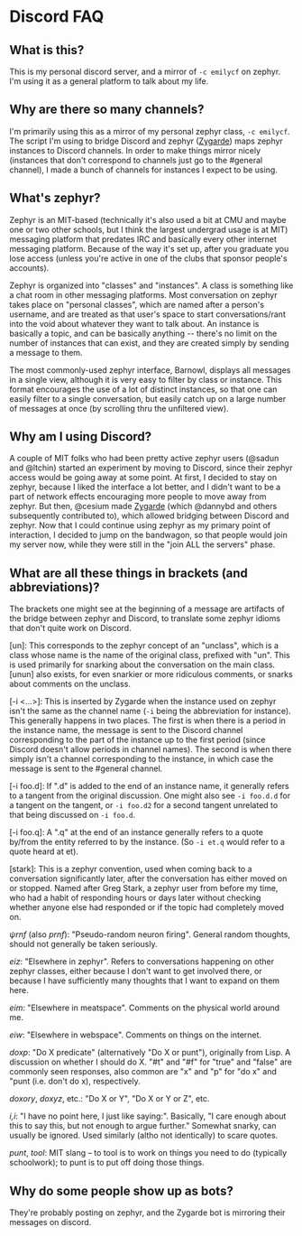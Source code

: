 # Discord FAQ

## What is this?
This is my personal discord server, and a mirror of `-c emilycf` on zephyr. I'm
using it as a general platform to talk about my life.

## Why are there so many channels?
I'm primarily using this as a mirror of my personal zephyr class, `-c emilycf`.
The script I'm using to bridge Discord and zephyr ([Zygarde][0]) maps zephyr
instances to Discord channels. In order to make things mirror nicely (instances
that don't correspond to channels just go to the #general channel), I made a
bunch of channels for instances I expect to be using.

## What's zephyr?
Zephyr is an MIT-based (technically it's also used a bit at CMU and maybe one
or two other schools, but I think the largest undergrad usage is at MIT)
messaging platform that predates IRC and basically every other internet
messaging platform. Because of the way it's set up, after you graduate you lose
access (unless you're active in one of the clubs that sponsor people's
accounts).

Zephyr is organized into "classes" and "instances". A class is something like a
chat room in other messaging platforms. Most conversation on zephyr takes place
on "personal classes", which are named after a person's username, and are
treated as that user's space to start conversations/rant into the void about
whatever they want to talk about. An instance is basically a topic, and can be
basically anything -- there's no limit on the number of instances that can
exist, and they are created simply by sending a message to them.

The most commonly-used zephyr interface, Barnowl, displays all messages in a
single view, although it is very easy to filter by class or instance. This
format encourages the use of a lot of distinct instances, so that one can
easily filter to a single conversation, but easily catch up on a large number
of messages at once (by scrolling thru the unfiltered view).

## Why am I using Discord?
A couple of MIT folks who had been pretty active zephyr users (@sadun and
@ltchin) started an experiment by moving to Discord, since their zephyr access
would be going away at some point. At first, I decided to stay on zephyr,
because I liked the interface a lot better, and I didn't want to be a part of
network effects encouraging more people to move away from zephyr. But then,
@cesium made [Zygarde][0] (which @dannybd and others subsequently contributed
to), which allowed bridging between Discord and zephyr.  Now that I could
continue using zephyr as my primary point of interaction, I decided to jump on
the bandwagon, so that people would join my server now, while they were still
in the "join ALL the servers" phase.

## What are all these things in brackets (and abbreviations)?
The brackets one might see at the beginning of a message are artifacts of the
bridge between zephyr and Discord, to translate some zephyr idioms that don't
quite work on Discord.

\[un\]: This corresponds to the zephyr concept of an "unclass", which is a
class whose name is the name of the original class, prefixed with "un". This is
used primarily for snarking about the conversation on the main class. \[unun\]
also exists, for even snarkier or more ridiculous comments, or snarks about
comments on the unclass.

\[-i <...>\]: This is inserted by Zygarde when the instance used on zephyr
isn't the same as the channel name (`-i` being the abbreviation for instance).
This generally happens in two places. The first is when there is a period in
the instance name, the message is sent to the Discord channel corresponding to
the part of the instance up to the first period (since Discord doesn't allow
periods in channel names). The second is when there simply isn't a channel
corresponding to the instance, in which case the message is sent to the
#general channel.

\[-i foo.d\]: If ".d" is added to the end of an instance name, it generally
refers to a tangent from the original discussion. One might also see `-i
foo.d.d` for a tangent on the tangent, or `-i foo.d2` for a second tangent
unrelated to that being discussed on `-i foo.d`.

\[-i foo.q\]: A ".q" at the end of an instance generally refers to a quote
by/from the entity referred to by the instance. (So `-i et.q` would refer to a
quote heard at et).

\[stark\]: This is a zephyr convention, used when coming back to a conversation
significantly later, after the conversation has either moved on or stopped.
Named after Greg Stark, a zephyr user from before my time, who had a habit of
responding hours or days later without checking whether anyone else had
responded or if the topic had completely moved on.

_ψrnf_ (also _prnf_): "Pseudo-random neuron firing". General random thoughts,
should not generally be taken seriously.

_eiz_: "Elsewhere in zephyr". Refers to conversations happening on other zephyr
classes, either because I don't want to get involved there, or because I have
sufficiently many thoughts that I want to expand on them here.

_eim_: "Elsewhere in meatspace". Comments on the physical world around me.

_eiw_: "Elsewhere in webspace". Comments on things on the internet.

_doxp_: "Do X predicate" (alternatively "Do X or punt"), originally from Lisp.
A discussion on whether I should do X. "#t" and "#f" for "true" and "false" are
commonly seen responses, also common are "x" and "p" for "do x" and "punt (i.e.
don't do x), respectively.

_doxory_, _doxyz_, etc.: "Do X or Y", "Do X or Y or Z", etc.

_i,i_: "I have no point here, I just like saying:". Basically, "I care enough
about this to say this, but not enough to argue further." Somewhat snarky, can
usually be ignored. Used similarly (altho not identically) to scare quotes.

_punt_, _tool_: MIT slang – to tool is to work on things you need to do
(typically schoolwork); to punt is to put off doing those things.

## Why do some people show up as bots?
They're probably posting on zephyr, and the Zygarde bot is mirroring their
messages on discord.

[0]: https://github.com/cesium12/zygarde/
